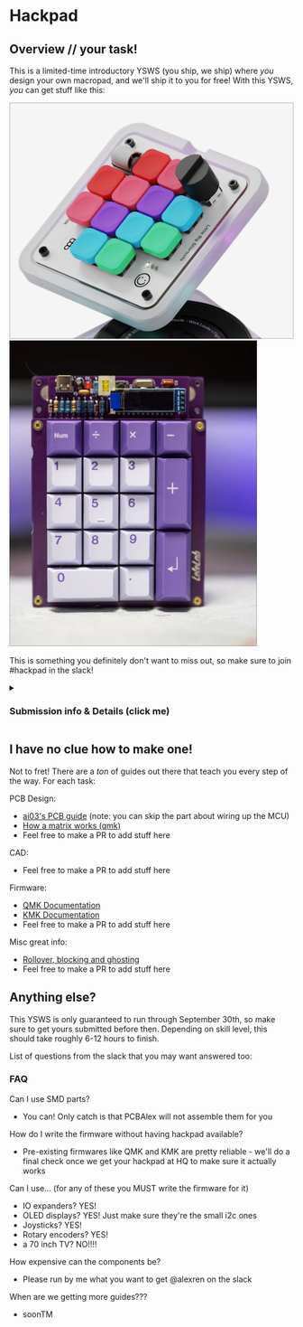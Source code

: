# Hackpad

## Overview // your task!
This is a limited-time introductory YSWS (you ship, we ship) where *you* design your own macropad, and we'll ship it to you for free! With this YSWS, *you* can get stuff like this:

![Work louderxfigma](/assets/examples/worklouder.png)
![Lelepad](/assets/examples/lelepad.png)

This is something you definitely don't want to miss out, so make sure to join #hackpad in the slack!


<details>
<summary> <h3> Submission info & Details (click me)</summary>


#### You ship:
- A PCB Design and schematic
- Files for a case, either in STL or DXF format.
- Firmware for the keyboard. You are allowed to use QMK or other pre-existing firmware!

#### We'll send you:
- 3 PCBs! Keep one for yourself, or share some with your friends. Or you can keep them all, I won't judge.
- a Seeed XIAO RP2040 microcontroller. They're pretty nifty microcontrollers, so you can use them for something else too
- Switches! Choices TBD, but you'll have a great selection
- Other components you may need, such as LEDs, diodes, knobs, OLED screens, and more!
- Your case! You can either have it 3D printed, laser cut in acrylic, or both.
- A grab bag of DSA keycaps, and a custom Hack Club keycap too


You can get the macropads soldered if you don't have a soldering iron, or we can send you the parts directly if you're up for a soldering task. The only catch is that if you want it to be soldered, you *must* use through-hole components only!

#### Requirements:
- You design a macropad that integrates a [Seeed XIAO RP2040](https://wiki.seeedstudio.com/XIAO-RP2040/) as the main MCU. Nothing else allowed, sorry!
- It has 20 or less switches
- It is meaningfully unique to you. This could be as simple as making a custom layout and adding some decor, or as elaborate as writing an entire firmware in Rust
- The PCB only uses 2 layers
- Don't make a macropad with 40 screens. Or out of pure gold. Please!!

Once that's done, you can go on and make a PR. The instructions will be in the template.

</details>

## I have no clue how to make one!

Not to fret! There are a *ton* of guides out there that teach you every step of the way. For each task:

PCB Design:
- [ai03's PCB guide](https://wiki.ai03.com/books/pcb-design) (note: you can skip the part about wiring up the MCU)
- [How a matrix works (qmk)](https://docs.qmk.fm/how_a_matrix_works)
- Feel free to make a PR to add stuff here

CAD:
- Feel free to make a PR to add stuff here


Firmware:
- [QMK Documentation](https://docs.qmk.fm/newbs)
- [KMK Documentation](https://github.com/KMKfw/kmk_firmware)
- Feel free to make a PR to add stuff here

Misc great info:
- [Rollover, blocking and ghosting](https://deskthority.net/wiki/Rollover,_blocking_and_ghosting)
- Feel free to make a PR to add stuff here

## Anything else?

This YSWS is only guaranteed to run through September 30th, so make sure to get yours submitted before then. Depending on skill level, this should take roughly 6-12 hours to finish.

List of questions from the slack that you may want answered too:

### FAQ

Can I use SMD parts?
- You can! Only catch is that PCBAlex will not assemble them for you

How do I write the firmware without having hackpad available?
- Pre-existing firmwares like QMK and KMK are pretty reliable - we'll do a final check once we get your hackpad at HQ to make sure it actually works



Can I use... (for any of these you MUST write the firmware for it)
- IO expanders? YES!
- OLED displays? YES! Just make sure they're the small i2c ones
- Joysticks? YES!
- Rotary encoders? YES!
- a 70 inch TV? NO!!!!

How expensive can the components be?
- Please run by me what you want to get @alexren on the slack

When are we getting more guides???
- soonTM






